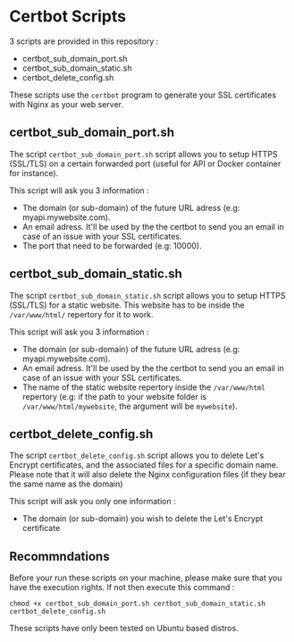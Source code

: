 # Certbot Scripts

3 scripts are provided in this repository :

- certbot_sub_domain_port.sh
- certbot_sub_domain_static.sh
- certbot_delete_config.sh

These scripts use the `certbot` program to generate your SSL certificates with Nginx as your web server.

## certbot_sub_domain_port.sh

The script `certbot_sub_domain_port.sh` script allows you to setup HTTPS (SSL/TLS) on a certain forwarded port (useful for API or Docker container for instance).

This script will ask you 3 information :

- The domain (or sub-domain) of the future URL adress (e.g: myapi.mywebsite.com).
- An email adress. It'll be used by the the certbot to send you an email in case of an issue with your SSL certificates.
- The port that need to be forwarded (e.g: 10000).

## certbot_sub_domain_static.sh

The script `certbot_sub_domain_static.sh` script allows you to setup HTTPS (SSL/TLS) for a static website. This website has to be inside the `/var/www/html/` repertory for it to work.

This script will ask you 3 information :

- The domain (or sub-domain) of the future URL adress (e.g: myapi.mywebsite.com).
- An email adress. It'll be used by the the certbot to send you an email in case of an issue with your SSL certificates.
- The name of the static website repertory inside the `/var/www/html` repertory (e.g: if the path to your website folder is `/var/www/html/mywebsite`, the argument will be `mywebsite`).

## certbot_delete_config.sh

The script `certbot_delete_config.sh` script allows you to delete Let's Encrypt certificates, and the associated files for a specific domain name. Please note that it will also delete the Nginx configuration files (if they bear the same name as the domain)

This script will ask you only one information :

- The domain (or sub-domain) you wish to delete the Let's Encrypt certificate

## Recommndations

Before your run these scripts on your machine, please make sure that you have the execution rights. If not then execute this command :

```
chmod +x certbot_sub_domain_port.sh certbot_sub_domain_static.sh certbot_delete_config.sh
```

These scripts have only been tested on Ubuntu based distros.
